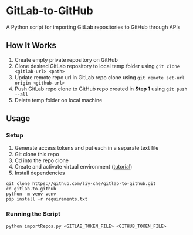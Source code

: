 # GitLab-to-GitHub
A Python script for importing GitLab repositories to GitHub through APIs

## How It Works
1. Create empty private repository on GitHub
2. Clone desired GitLab repository to local temp folder using `git clone <gitlab-url> <path>`
3. Update remote repo url in GitLab repo clone using `git remote set-url origin <github-url>`
4. Push GitLab repo clone to GitHub repo created in **Step 1** using `git push --all`
5. Delete temp folder on local machine

## Usage

### Setup
1. Generate access tokens and put each in a separate text file
2. Git clone this repo
3. Cd into the repo clone
4. Create and activate virtual environment ([tutorial](https://python.land/virtual-environments/virtualenv))
5. Install dependencies
```
git clone https://github.com/liy-che/gitlab-to-github.git
cd gitlab-to-github
python -m venv venv
pip install -r requirements.txt
```

### Running the Script
```
python importRepos.py <GITLAB_TOKEN_FILE> <GITHUB_TOKEN_FILE>
```